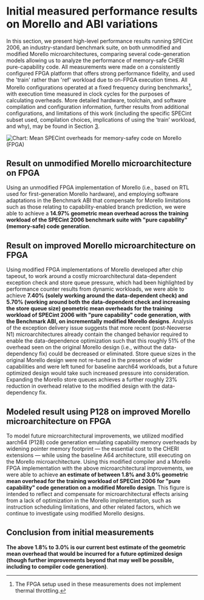 # Initial measured performance results on Morello and ABI variations

In this section, we present high-level performance results running SPECint
2006, an industry-standard benchmark suite, on both unmodified and modified
Morello microarchitectures, comparing several code-generation models allowing
us to analyze the performance of memory-safe CHERI pure-capability code.
All measurements were made on a consistently configured FPGA platform that
offers strong performance fidelity, and used the 'train' rather than 'ref'
workload due to on-FPGA execution times.
All Morello configurations operated at a fixed frequency during
benchmarks[^1], with execution time measured in clock cycles for the purposes
of calculating overheads.
More detailed hardware, toolchain, and software compilation and configuration
information, further results from additional configurations, and limitations
of this work (including the specific SPECint subset used, compilation choices,
implications of using the ‘train’ workload, and why), may be found in Section
[3](../performance-methodology/#performance-methodology).

![Chart: Mean SPECint overheads for memory-safey code on Morello
  (FPGA)](specint-overhead-summary.svg)

## Result on unmodified Morello microarchitecture on FPGA

Using an unmodified FPGA implementation of Morello (i.e., based on RTL used
for first-generation Morello hardware), and employing software adaptations in
the Benchmark ABI that compensate for Morello limitations such as those
relating to capability-enabled branch prediction, we were able to achieve a
**14.97% geometric mean overhead across the training workload of the SPECint
2006 benchmark suite with "pure capability" (memory-safe) code generation**.

## Result on improved Morello microarchitecture on FPGA

Using modified FPGA implementations of Morello developed after chip tapeout,
to work around a costly microarchitectural data-dependent exception check and
store queue pressure, which had been highlighted by performance counter results
from dynamic workloads, we were able to achieve **7.40% (solely working around
the data-dependent check) and 5.70% (working around both the data-dependent
check and increasing the store queue size) geometric mean overheads for the
training workload of SPECint 2006 with "pure capability" code generation, with
the Benchmark ABI, on incrementally modified Morello designs**.
Analysis of the exception delivery issue suggests that more recent
(post-Neoverse N1) microarchitectures already contain the changed behavior
required to enable the data-dependence optimization such that this roughly 51%
of the overhead seen on the original Morello design (i.e., without the
data-dependency fix) could be decreased or eliminated.
Store queue sizes in the original Morello design were not re-tuned in the
presence of wider capabilities and were left tuned for baseline aarch64
workloads, but a future optimized design would take such increased pressure
into consideration.
Expanding the Morello store queues achieves a further roughly 23% reduction in
overhead relative to the modified design with the data-dependency fix.

## Modeled result using P128 on improved Morello microarchitecture on FPGA

To model future microarchitectural improvements, we utilized modified aarch64
(P128) code generation emulating capability memory overheads by widening
pointer memory footprint &mdash; the essential cost to the CHERI extensions
&mdash; while using the baseline A64 architecture, still executing on the
Morello microarchitecture.
Using this modified compiler and a Morello FPGA implementation with the above
microarchitectural improvements, we were able to achieve **an estimate of
between 1.8% and 3.0% geometric mean overhead for the training workload of
SPECint 2006 for "pure capability" code generation on a modified Morello
design**.
This figure is intended to reflect and compensate for microarchitectural
effects arising from a lack of optimization in the Morello implementation,
such as instruction scheduling limitations, and other related factors, which we
continue to investigate using modified Morello designs.

## Conclusion from initial measurements

**The above 1.8% to 3.0% is our current best estimate of the geometric mean
overhead that would be incurred for a future optimized design (though further
improvements beyond that may well be possible, including to compiler code
generation)**.

[^1]: The FPGA setup used in these measurements does not implement thermal
throttling.
